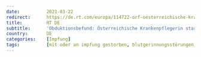 ```yaml
---
date:          2021-03-22
redirect:      https://de.rt.com/europa/114722-orf-oesterreichische-krankenpflegerin-starb-an-immunreaktion-astrazeneca/
title:         RT DE
subtitle:      'Obduktionsbefund: Österreichische Krankenpflegerin starb durch AstraZeneca-Impfstoff'
country:       DE
categories:    [Impfung]
tags:          [mit oder an impfung gestorben, blutgerinnungsstörungen, astrazeneca]
---
```

